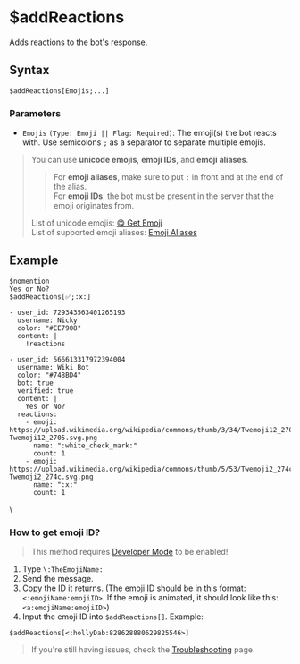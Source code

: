 # $addReactions
Adds reactions to the bot's response.

## Syntax
```
$addReactions[Emojis;...]
```

### Parameters
- `Emojis` `(Type: Emoji || Flag: Required)`: The emoji(s) the bot reacts with. Use semicolons `;` as a separator to separate multiple emojis.

> You can use **unicode emojis**, **emoji IDs**, and **emoji aliases**.
> > For **emoji aliases**, make sure to put `:` in front and at the end of the alias. \
> > For **emoji IDs**, the bot must be present in the server that the emoji originates from. 
> 
> List of unicode emojis: [😋 Get Emoji](https://getemoji.com) \
> List of supported emoji aliases: [Emoji Aliases](https://botdesignerdiscord.com/public/emoji_alias_list)

## Example
```
$nomention
Yes or No?
$addReactions[✅;:x:]
```
``` discord yaml
- user_id: 729343563401265193
  username: Nicky
  color: "#EE7908"
  content: |
    !reactions

- user_id: 566613317972394004
  username: Wiki Bot
  color: "#748BD4"
  bot: true
  verified: true
  content: |
    Yes or No?
  reactions:
    - emoji: https://upload.wikimedia.org/wikipedia/commons/thumb/3/34/Twemoji12_2705.svg/640px-Twemoji12_2705.svg.png
      name: ":white_check_mark:"
      count: 1
    - emoji: https://upload.wikimedia.org/wikipedia/commons/thumb/5/53/Twemoji2_274c.svg/640px-Twemoji2_274c.svg.png
      name: ":x:"
      count: 1
```
\
### How to get emoji ID?

> This method requires [Developer Mode](https://support.discord.com/hc/en-us/articles/206346498-Where-can-I-find-my-User-Server-Message-ID-) to be enabled! 

1. Type `\:TheEmojiName:`
2. Send the message.
3. Copy the ID it returns. (The emoji ID should be in this format: `<:emojiName:emojiID>`. If the emoji is animated, it should look like this: `<a:emojiName:emojiID>`)
4. Input the emoji ID into `$addReactions[]`. Example:

```
$addReactions[<:hollyDab:828628880629825546>]
```

> If you're still having issues, check the [Troubleshooting](../resources/troubleshooting.md#the-bot-fails-to-add-reactions) page.
